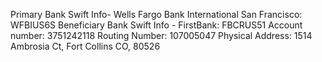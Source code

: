 Primary Bank Swift Info- Wells Fargo Bank International San Francisco: WFBIUS6S
Beneficiary Bank Swift Info - FirstBank: FBCRUS51
Account number: 3751242118
Routing Number: 107005047
Physical Address: 1514 Ambrosia Ct, Fort Collins CO, 80526